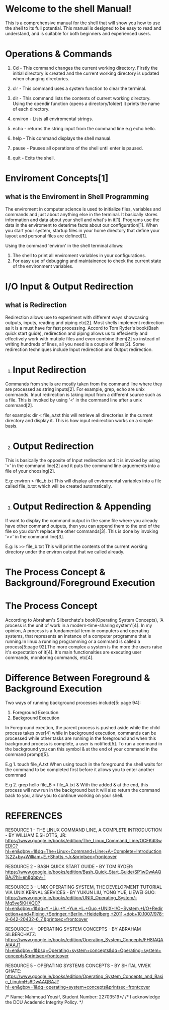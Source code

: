 
# Welcome to the shell Manual!

This is a comprehensive manual for the shell that will show you how to use the shell to its full potential. 
This manual is designed to be easy to read and understand, and is suitable for both beginners and experienced users.


# Operations & Commands

1. Cd - This command changes the current working directory. Firstly the initial directory is created 
   and the current working directory is updated when changing directories.

2. clr - This command uses a system function to clear the terminal.

3. dir - This command lists the contents of current working directory. Using the opendir function
   (opens a directory/folder) it prints the name of each directory.

4. environ - Lists all enviromental strings.

5. echo - returns the string input from the command line e.g echo hello.

6. help - This command displays the shell manual.

7. pause - Pauses all operations of the shell until enter is paused.

8. quit - Exits the shell.




# Enviroment Concepts[1]

## what is the Enviroment in Shell Programming

The enviroment in computer science is used to initialize files, variables and commands and just about anything else in the terminal. It basically stores information and data about your shell and what's in it[1]. Programs use the data in the enviroment to deterime facts about our configuration[1]. When you start your system, startup files in your home directory that define your layout and personal files are defined[1].

Using the command 'environ' in the shell terminal allows:
  1. The shell to print all enviroment variables in your configurations.
  2. For easy use of debugging and maintainence to check the current state of the environment variables.



# I/O Input & Output Redirection

## what is Redirection

Redirection allows use to experiment with different ways showcasing outputs, inputs, reading and piping etc[2]. Most shells implement redirection as it is a must have for fast processing. Accord to Tom Ryder's book(Bash quick start guide), redirection and piping allows us to effeciently and effectively work with mutiple files and even combine them[2] so instead of writing hundreds of lines, all you need is a couple of lines[2]. Some redirection techniques include Input redirection and Output redirection.

  1. # Input Redirection

  Commands from shells are mostly taken from the command line where they are processed as string inputs[2]. For example, grep, echo are unix commands. Input redirection is taking input from a different source such as a file. This is invoked by using '<' in the command line after a unix command[2].

  for example: dir < file_a.txt
  this will retrieve all directories in the current directory and display it. This is how input redirection works on a simple basis.


  2. # Output Redirection

  This is basically the opposite of Input redirection and it is invoked by using '>' in the command line[2] and it puts the command line arguements into a file of your choosing[2].

  E.g: environ > file_b.txt
  This will display all enviromental variables into a file called file_b.txt which will be created automatically.


  3. # Output Redirection & Appending

  If want to display the command output in the same file where you already have other command outputs, then you can append them to the end of the file so you don't replace the other commands[3]. This is done by invoking '>>' in the command line[3].

  E.g: ls >> file_b.txt
  This will print the contents of the current working directory under the environ output that we called already.



# The Process Concept & Background/Foreground Execution

# The Process Concept
According to Abraham's Silberchatz's book(Operating System Concepts), 'A process is the unit of work in a modern-time-sharing system'[4].
In my opinion, A process is a fundamental term in computers and operating systems, that represents an instance of a computer programme that is running.In linux a running programming or a command is called a process[5:page 92].The more complex a system is the more the users raise it's expectation of it[4]. It's main functionalties are executing user commands, monitoring commands, etc[4].


# Difference Between Foreground & Background Execution

Two ways of running background processes include[5: page 94]:
  1. Foreground Execution
  2. Background Execution

  In Foreground exection, the parent process is pushed aside while the child process takes over[4] while in background execution, commands can be processed while other tasks are running in the foreground and when this background process is complete, a user is notified[5]. To run a command in the background you can this symbol & at the end of your command in the command prompt[5].

  E.g 1. touch file_A.txt
  When using touch in the foreground the shell waits for the command to be completed first before it allows you to enter another commnad

  E.g 2. grep hello file_B > file_A.txt &
  With the added & at the end, this process will now run in the background but it will also return the command back to you, allow you to continue working on your shell. 




# REFERENCES

RESOURCE 1 - THE LINUX COMMAND LINE, A COMPLETE INTRODUCTION - BY WILLIAM E.SHOTTS, JR: https://www.google.ie/books/edition/The_Linux_Command_Line/OCFKdl3wEDIC?hl=en&gbpv=1&dq=The+Linux+Command+Line:+A+Complete+Introduction%22+by+William+E.+Shotts,+Jr.&printsec=frontcover

RESOURCE 2 - BASH QUICK START GUIDE - BY TOM RYDER: https://www.google.ie/books/edition/Bash_Quick_Start_Guide/SP1wDwAAQBAJ?hl=en&gbpv=1


RESOURCE 3 - UNIX OPERATING SYSTEM, THE DEVELOPMENT TUTORIAL VIA UNIX KERNAL SERVICES - BY YUKUN LIU, YONG YUE, LIEWEI GUO: https://www.google.ie/books/edition/UNIX_Operating_System/-Mq5ve5KHXQC?hl=en&gbpv=1&dq=Y.+Liu,+Y.+Yue,+L.+Guo,+UNIX+I/O+System,+I/O+Redirection+and+Piping.+Springer,+Berlin,+Heidelberg,+2011,+doi:+10.1007/978-3-642-20432-6_7.&printsec=frontcover


RESOURCE 4 - OPERATING SYSTEM CONCEPTS - BY ABRAHAM SILBERCHATZ: https://www.google.ie/books/edition/Operating_System_Concepts/FH8fAQAAIAAJ?hl=en&gbpv=1&bsq=Operating+system+concepts&dq=Operating+system+concepts&printsec=frontcover


RESOURCE 5 - OPERATING SYSTEMS CONCEPTS - BY SHITAL VIVEK GHATE: https://www.google.ie/books/edition/Operating_System_Concepts_and_Basic_Linu/mHs6DwAAQBAJ?hl=en&gbpv=1&dq=operating+system+concepts&printsec=frontcover


/* Name: Mahmoud Yousif, Student Number: 22703519*/
/* I acknowledge the DCU Academic Integrity Policy. */
